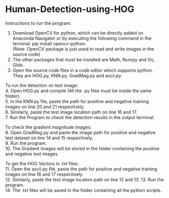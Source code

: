 # Human-Detection-using-HOG

Instructions to run the program:<br />
1. Download OpenCV for python, which can be directly added on Anaconda Navigator or
by executing the following command in the terminal: pip install opencv-python.<br />
(Note: OpenCV package is just used to read and write images in the source code)
2. The other packages that must be installed are Math, Numpy and Os, Glob.<br />
3. Open the source code files in a code editor which supports python. They are HOG.py,
KNN.py, GradMag.py and ascii.py.<br />


To run the detection on test image:<br />
4. Open HOG.py and compile (All the .py files must be inside the same folder).<br />
5. In the KNN.py file, paste the path for positive and negative training images on line 20
and 21 respectively.<br />
6. Similarly, paste the test image location path on line 16 and 17.<br />
7. Run the Program to check the detection results in the output terminal.<br />


To check the gradient magnitude images:<br />
8. Open GradMag.py and paste the image path for positive and negative test dataset on line
14 and 15 respectively.<br />
9. Run the program.<br />
10. The Gradient Images will be stored in the folder containing the positive and negative test
images.
<br />

To get the HOG Vectors in .txt files:<br />
11. Open the ascii.py file, paste the path for positive and negative training images on line 16
and 17 respectively.<br />
12. Similarly, paste the test image location path on line 12 and 13.
13. Run the program.<br />
14. The .txt files will be saved in the folder containing all the python scripts.
